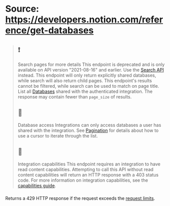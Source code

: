 # Source: https://developers.notion.com/reference/get-databases

> ## ❗️
> Search pages for more details
> This endpoint is deprecated and is only available on API version "2021-08-16" and earlier. Use the [Search API](https://developers.notion.com/reference/post-search) instead. This endpoint will only return explicitly shared databases, while search will also return child pages. This endpoint's results cannot be filtered, while search can be used to match on page title.
List all [Databases](https://developers.notion.com/reference/database) shared with the authenticated integration. The response may contain fewer than `page_size` of results.
> ## 📘
> Database access
> Integrations can only access databases a user has shared with the integration.
See [Pagination](https://developers.notion.com/reference/pagination) for details about how to use a cursor to iterate through the list.
> ## 📘
> Integration capabilities
> This endpoint requires an integration to have read content capabilities. Attempting to call this API without read content capabilities will return an HTTP response with a 403 status code. For more information on integration capabilities, see the [capabilities guide](https://developers.notion.com/reference/capabilities).
### [](https://developers.notion.com/reference/get-databases#errors)
Returns a 429 HTTP response if the request exceeds the [request limits](https://developers.notion.com/reference/request-limits).
